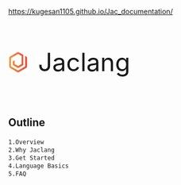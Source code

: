 https://kugesan1105.github.io/Jac_documentation/
<div style="display: flex; align-items: center;">
  <img src="image.png"  width="40"/>
  <p style="font-size: 50px;margin-left: 20px;" >Jaclang</p>
</div>


## Outline

```
1.Overview
2.Why Jaclang
3.Get Started
4.Language Basics 
5.FAQ
```



